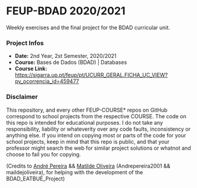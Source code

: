 # FEUP-BDAD 2020/2021
Weekly exercises and the final project for the BDAD curricular unit.

### Project Infos
* **Date:** 2nd Year, 2st Semester, 2020/2021
* **Course:** Bases de Dados (BDAD) | Databases
* **Course Link:** https://sigarra.up.pt/feup/pt/UCURR_GERAL.FICHA_UC_VIEW?pv_ocorrencia_id=459477
### Disclaimer
This repository, and every other FEUP-COURSE* repos on GitHub correspond to school projects from the respective COURSE. The code on this repo is intended for educational purposes.
I do not take any responsibility, liability or whateverity over any code faults, inconsistency or anything else. If you intend on copying most or parts of the code for your school
projects, keep in mind that this repo is public, and that your professor might search the web for similar project solutions or whatnot and choose to fail you for copying.

(Credits to [André Pereira](https://github.com/Andrepereira2001) && [Matilde Oliveira](https://github.com/maildejoliveira) (Andrepereira2001 && maildejoliveira), for helping with the development of the BDAD_EATBUÉ_Project)
